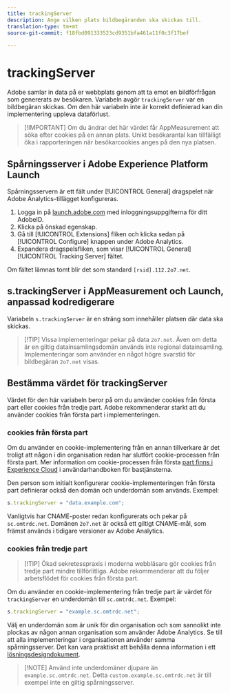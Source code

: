 ```yaml
---
title: trackingServer
description: Ange vilken plats bildbegäranden ska skickas till.
translation-type: tm+mt
source-git-commit: f18fbd091333523cd9351bfa461a11f0c3f17bef

---
```



# trackingServer

Adobe samlar in data på er webbplats genom att ta emot en bildförfrågan som genererats av besökaren. Variabeln avgör `trackingServer` var en bildbegäran skickas. Om den här variabeln inte är korrekt definierad kan din implementering uppleva dataförlust.

> [!IMPORTANT] Om du ändrar det här värdet får AppMeasurement att söka efter cookies på en annan plats. Unikt besökarantal kan tillfälligt öka i rapporteringen när besökarcookies anges på den nya platsen.

## Spårningsserver i Adobe Experience Platform Launch

Spårningsservern är ett fält under [!UICONTROL General] dragspelet när Adobe Analytics-tillägget konfigureras.

1. Logga in på [launch.adobe.com](https://launch.adobe.com) med inloggningsuppgifterna för ditt AdobeID.
2. Klicka på önskad egenskap.
3. Gå till [!UICONTROL Extensions] fliken och klicka sedan på [!UICONTROL Configure] knappen under Adobe Analytics.
4. Expandera dragspelsfliken, som visar [!UICONTROL General] [!UICONTROL Tracking Server] fältet.

Om fältet lämnas tomt blir det som standard `[rsid].112.2o7.net`.

## s.trackingServer i AppMeasurement och Launch, anpassad kodredigerare

Variabeln `s.trackingServer` är en sträng som innehåller platsen där data ska skickas.

> [!TIP] Vissa implementeringar pekar på data `2o7.net`. Även om detta är en giltig datainsamlingsdomän används inte regional datainsamling. Implementeringar som använder en något högre svarstid för bildbegäran `2o7.net` visas.

## Bestämma värdet för trackingServer

Värdet för den här variabeln beror på om du använder cookies från första part eller cookies från tredje part. Adobe rekommenderar starkt att du använder cookies från första part i implementeringen.

### cookies från första part

Om du använder en cookie-implementering från en annan tillverkare är det troligt att någon i din organisation redan har slutfört cookie-processen från första part. Mer information om cookie-processen från första [part finns i Experience Cloud](https://docs.adobe.com/content/help/en/core-services/interface/ec-cookies/cookies-first-party.html) i användarhandboken för bastjänsterna.

Den person som initialt konfigurerar cookie-implementeringen från första part definierar också den domän och underdomän som används. Exempel:

```js
s.trackingServer = "data.example.com";
```

Vanligtvis har CNAME-poster redan konfigurerats och pekar på `sc.omtrdc.net`. Domänen `2o7.net` är också ett giltigt CNAME-mål, som främst används i tidigare versioner av Adobe Analytics.

### cookies från tredje part

> [!TIP] Ökad sekretesspraxis i moderna webbläsare gör cookies från tredje part mindre tillförlitliga. Adobe rekommenderar att du följer arbetsflödet för cookies från första part.

Om du använder en cookie-implementering från tredje part är värdet för `trackingServer` en underdomän till `sc.omtrdc.net`. Exempel:

```js
s.trackingServer = "example.sc.omtrdc.net";
```

Välj en underdomän som är unik för din organisation och som sannolikt inte plockas av någon annan organisation som använder Adobe Analytics. Se till att alla implementeringar i organisationen använder samma spårningsserver. Det kan vara praktiskt att behålla denna information i ett [lösningsdesigndokument](../../prepare/solution-design.md).

> [!NOTE] Använd inte underdomäner djupare än `example.sc.omtrdc.net`. Detta `custom.example.sc.omtrdc.net` är till exempel inte en giltig spårningsserver.
